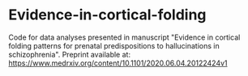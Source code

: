 # Evidence-in-cortical-folding
Code for data analyses presented in manuscript "Evidence in cortical folding patterns for prenatal predispositions to hallucinations in schizophrenia". Preprint available at: https://www.medrxiv.org/content/10.1101/2020.06.04.20122424v1
